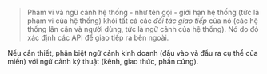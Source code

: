 > Phạm vi và ngữ cảnh hệ thống - như tên gọi - giới hạn hệ thống (tức là phạm vi của hệ thống) khỏi tất cả các _đối tác giao tiếp_ của nó (các hệ thống lân cận và người dùng, tức là ngữ cảnh của hệ thống). Nó do đó xác định các API để giao tiếp ra bên ngoài.
>
Nếu cần thiết, phân biệt ngữ cảnh kinh doanh (đầu vào và đầu ra cụ thể của miền) với ngữ cảnh kỹ thuật (kênh, giao thức, phần cứng).